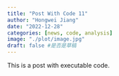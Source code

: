 ```yaml
---
title: "Post With Code 11"
author: "Hongwei Jiang"
date: "2022-12-28"
categories: [news, code, analysis]
image: "./plot/image.jpg"
draft: false #是否是草稿
---
```


This is a post with executable code.